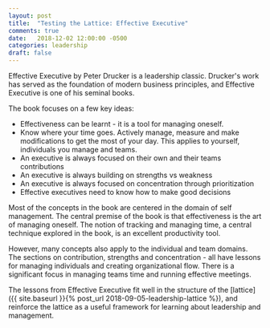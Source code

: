 ```yaml
---
layout: post
title:  "Testing the Lattice: Effective Executive"
comments: true
date:   2018-12-02 12:00:00 -0500
categories: leadership
draft: false
---
```


Effective Executive by Peter Drucker is a leadership classic. Drucker's work has served as the foundation of modern business principles, and Effective Executive is one of his seminal books.

The book focuses on a few key ideas:
- Effectiveness can be learnt - it is a tool for managing oneself. 
- Know where your time goes. Actively manage, measure and make modifications to get the most of your day. This applies to yourself, individuals you manage and teams.
- An executive is always focused on their own and their teams contributions
- An executive is always building on strengths vs weakness
- An executive is always focused on concentration through prioritization
- Effective executives need to know how to make good decisions

Most of the concepts in the book are centered in the domain of self management. The central premise of the book is that effectiveness is the art of managing oneself. The notion of tracking and managing time, a central technique explored in the book, is an excellent productivity tool. 

However, many concepts also apply to the individual and team domains. The sections on contribution, strengths and concentration - all have lessons for managing individuals and creating organizational flow. There is a significant focus in managing teams time and running effective meetings.

The lessons from Effective Executive fit well in the structure of the [lattice]({{ site.baseurl }}{% post_url 2018-09-05-leadership-lattice %}), and reinforce the lattice as a useful framework for learning about leadership and management.